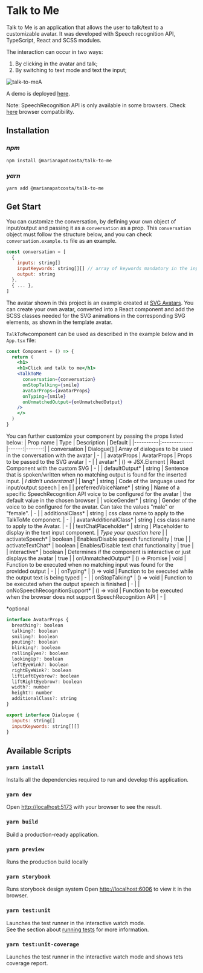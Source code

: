 # Talk to Me

Talk to Me is an application that allows the user to talk/text to a customizable avatar. It was developed with Speech recognition API, TypeScript, React and SCSS modules.

The interaction can occur in two ways:

1. By clicking in the avatar and talk;
2. By switching to text mode and text the input;

![talk-to-meA](https://mariana-costa.web.app/)

A demo is deployed [here](https://caniuse.com/speech-recognition).

Note: SpeechRecognition API is only available in some browsers. Check [here](https://caniuse.com/speech-recognition) browser compatibility.

## Installation
### **_npm_**

```shell
npm install @marianapatcosta/talk-to-me
```

### **_yarn_**

```shell
yarn add @marianapatcosta/talk-to-me
```

## Get Start

You can customize the conversation, by defining your own object of input/output and passing it as a `conversation` as a prop. This `conversation` object must follow the structure below, and you can check `conversation.example.ts` file as an example.

```js
const conversation = [
  {
    inputs: string[]
    inputKeywords: string[][] // array of keywords mandatory in the input, to reproduce the corresponding output. Each array of keywords must exist in the input to reproduce the corresponding output
    output: string
  },
  { ... },
]
```

The avatar shown in this project is an example created at [SVG Avatars](https://svgavatars.com/). You can create your own avatar, converted into a React component and add the SCSS classes needed for the SVG animations in the corresponding SVG elements, as shown in the template avatar.

`TalkToMe`component can be used as described in the example below and in `App.tsx` file:

```jsx
const Component = () => {
  return (
    <h1>
    <h1>Click and talk to me</h1>
    <TalkToMe
      conversation={conversation}
      onStopTalking={smile}
      avatarProps={avatarProps}
      onTyping={smile}
      onUnmatchedOutput={onUnmatchedOutput}
    />
    </>
  )
}
```

You can further customize your component by passing the props listed below:
| Prop name | Type | Description | Default |
|----------|:-------------|------:|-------:|
| conversation | Dialogue[] | Array of dialogues to be used in the conversation with the avatar | - |
| avatarProps | AvatarProps | Props to be passed to the SVG avatar | - |
| avatar* | () => JSX.Element | React Component with the custom SVG | - |
| defaultOutput* | string | Sentence that is spoken/written when no matching output is found for the inserted input. | _I didn't understand!_ |
| lang* | string | Code of the language used for input/output speech | en |
| preferredVoiceName* | string | Name of a specific SpeechRecognition API voice to be configured for the avatar | the default value in the chosen browser |
| voiceGender* | string | Gender of the voice to be configured for the avatar. Can take the values "male" or "female". | - |
| additionalClass* | string | css class name to apply to the TalkToMe component. | - |
| avatarAdditionalClass* | string | css class name to apply to the Avatar. | - |
| textChatPlaceholder* | string | Placeholder to display in the text input component. | _Type your question here_ |
| activateSpeech* | boolean | Enables/Disable speech functionality | true |
| activateTextChat* | boolean | Enables/Disable text chat functionality | true |
| interactive* | boolean | Determines if the component is interactive or just displays the avatar | true |
| onUnmatchedOutput* | () => Promise<void> | void | Function to be executed when no matching input was found for the provided output | - |
| onTyping* | () => void | Function to be executed while the output text is being typed | - |
| onStopTalking* | () => void | Function to be executed when the output speech is finished | - |
| onNoSpeechRecognitionSupport* | () => void | Function to be executed when the browser does not support SpeechRecognition API | - |

\*optional

```js
interface AvatarProps {
  breathing?: boolean
  talking?: boolean
  smiling?: boolean
  pouting?: boolean
  blinking?: boolean
  rollingEyes?: boolean
  lookingUp?: boolean
  leftEyeWink?: boolean
  rightEyeWink?: boolean
  liftLeftEyebrow?: boolean
  liftRightEyebrow?: boolean
  width?: number
  height?: number
  additionalClass?: string
}

export interface Dialogue {
  inputs: string[]
  inputKeywords: string[][]
}
```

## Available Scripts

### `yarn install`

Installs all the dependencies required to run and develop this application.

### `yarn dev`

Open [http://localhost:5173](http://localhost:5173) with your browser to see the result.

### `yarn build`

Build a production-ready application.

### `yarn preview`

Runs the production build locally

### `yarn storybook`

Runs storybook design system
Open [http://localhost:6006](http://localhost:6006) to view it in the browser.

### `yarn test:unit`

Launches the test runner in the interactive watch mode.\
See the section about [running tests](https://facebook.github.io/create-react-app/docs/running-tests) for more information.

### `yarn test:unit-coverage`

Launches the test runner in the interactive watch mode and shows tets coverage report.
